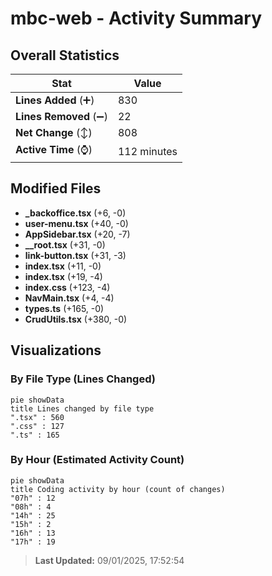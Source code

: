 # mbc-web - Activity Summary 

## Overall Statistics

| Stat                   | Value                                                             |
| ---------------------- | ----------------------------------------------------------------- |
| **Lines Added** (➕)   | 830                                          |
| **Lines Removed** (➖) | 22                                        |
| **Net Change** (↕)    | 808                |
| **Active Time** (⌚)   | 112 minutes |


## Modified Files
- **_backoffice.tsx** (+6, -0)
- **user-menu.tsx** (+40, -0)
- **AppSidebar.tsx** (+20, -7)
- **__root.tsx** (+31, -0)
- **link-button.tsx** (+31, -3)
- **index.tsx** (+11, -0)
- **index.tsx** (+19, -4)
- **index.css** (+123, -4)
- **NavMain.tsx** (+4, -4)
- **types.ts** (+165, -0)
- **CrudUtils.tsx** (+380, -0)

## Visualizations

### By File Type (Lines Changed)

```mermaid
pie showData
title Lines changed by file type
".tsx" : 560
".css" : 127
".ts" : 165
```

### By Hour (Estimated Activity Count)

```mermaid
pie showData
title Coding activity by hour (count of changes)
"07h" : 12
"08h" : 4
"14h" : 25
"15h" : 2
"16h" : 13
"17h" : 19
```


> **Last Updated:** 09/01/2025, 17:52:54
